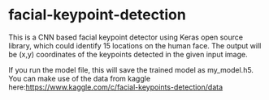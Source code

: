 # facial-keypoint-detection

This is a CNN based facial keypoint detector using Keras open source library, which could identify 15 locations on the human face.
The output will be (x,y) coordinates of the keypoints detected in the given input image.

If you run the model file, this will save the trained model as my_model.h5.
You can make use of the data from kaggle here:https://www.kaggle.com/c/facial-keypoints-detection/data
